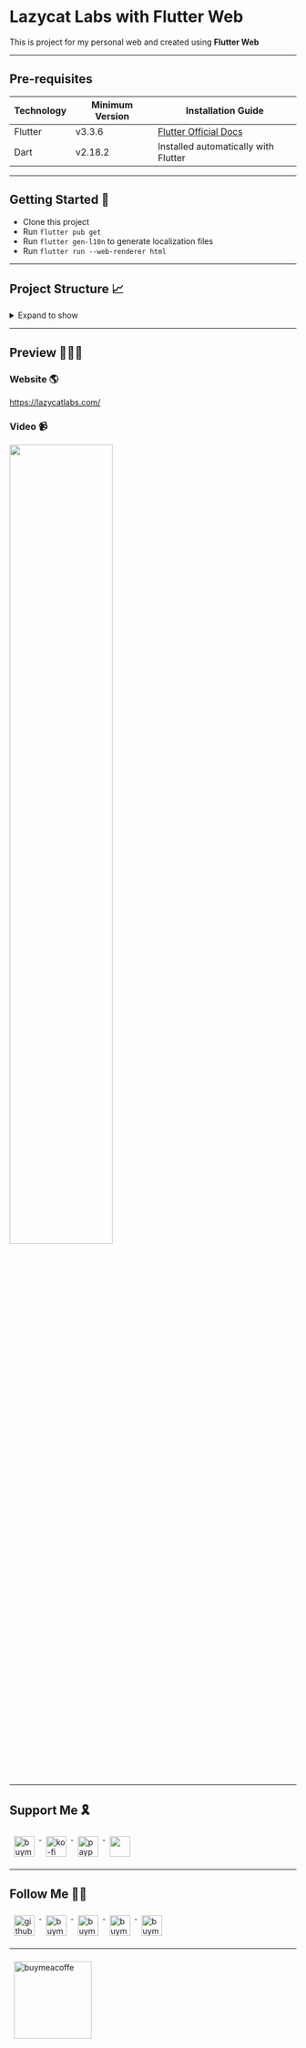 # Lazycat Labs with Flutter Web

This is project for my personal web and created using **Flutter Web**

---

## Pre-requisites

| Technology | Minimum Version | Installation Guide                                                    |  
|------------|-----------------|-----------------------------------------------------------------------|  
| Flutter    | v3.3.6          | [Flutter Official Docs](https://flutter.dev/docs/get-started/install) |  
| Dart       | v2.18.2         | Installed automatically with Flutter                                  |  

---

## Getting Started 🚀

- Clone this project
- Run `flutter pub get`
- Run `flutter gen-l10n` to generate localization files
- Run `flutter run --web-renderer html`

---

## Project Structure 📈

<details>
<summary>Expand to show</summary>

```
.
├── README.md
├── analysis_options.yaml
├── assets
│   ├── fonts
│   │   ├── Circe.otf
│   │   └── visuelt
│   │       ├── VisueltPro-Black.ttf
│   │       ├── VisueltPro-BlackItalic.ttf
│   │       ├── VisueltPro-Bold.ttf
│   │       ├── VisueltPro-BoldItalic.ttf
│   │       ├── VisueltPro-ExtraLight.ttf
│   │       ├── VisueltPro-ExtraLightItalic.ttf
│   │       ├── VisueltPro-Italic.ttf
│   │       ├── VisueltPro-Light.ttf
│   │       ├── VisueltPro-LightItalic.ttf
│   │       ├── VisueltPro-Medium.ttf
│   │       ├── VisueltPro-MediumItalic.ttf
│   │       ├── VisueltPro-Regular.ttf
│   │       ├── VisueltPro-Thin.ttf
│   │       └── VisueltPro-ThinItalic.ttf
│   ├── images
│   │   ├── ic_avatar.png
│   │   ├── ic_close.svg
│   │   ├── ic_facebook.svg
│   │   ├── ic_github.svg
│   │   ├── ic_instagram.svg
│   │   ├── ic_launcher.jpg
│   │   ├── ic_launcher_staging.jpg
│   │   ├── ic_linkedin.svg
│   │   ├── ic_logo.svg
│   │   ├── ic_logo_text.svg
│   │   ├── ic_logo_text_oneline.svg
│   │   ├── ic_menu.svg
│   │   ├── ic_playstore.png
│   │   ├── ic_profile.jpg
│   │   ├── ic_settings.svg
│   │   ├── ic_tiktok.svg
│   │   ├── ic_upwork.svg
│   │   ├── ic_youtube.svg
│   │   └── portfolio
│   │       ├── brupedia
│   │       │   ├── image_1.png
│   │       │   ├── image_2.png
│   │       │   └── image_3.png
│   │       ├── eabsensi
│   │       │   ├── image_1.png
│   │       │   ├── image_2.png
│   │       │   ├── image_3.png
│   │       │   └── image_4.png
│   │       ├── myananda
│   │       │   ├── image_1.png
│   │       │   ├── image_2.png
│   │       │   ├── image_3.png
│   │       │   ├── image_4.png
│   │       │   └── image_5.png
│   │       ├── oifyoo
│   │       │   ├── image_1.png
│   │       │   ├── image_2.png
│   │       │   ├── image_3.png
│   │       │   ├── image_4.png
│   │       │   └── image_5.png
│   │       ├── patapaowners
│   │       │   ├── image_1.png
│   │       │   ├── image_2.png
│   │       │   └── image_3.png
│   │       ├── pataparking
│   │       │   ├── image_1.png
│   │       │   ├── image_2.png
│   │       │   └── image_3.png
│   │       └── wautils
│   │           ├── image_1.png
│   │           ├── image_2.png
│   │           ├── image_3.png
│   │           └── image_4.png
│   └── static_api
│       ├── portfolio_en.json
│       └── portfolio_id.json
├── l10n.yaml
├── lazycatlabs.iml
├── lib
│   ├── core
│   │   ├── core.dart
│   │   └── localization
│   │       ├── generated
│   │       │   ├── strings.dart
│   │       │   ├── strings_en.dart
│   │       │   └── strings_id.dart
│   │       ├── intl_en.arb
│   │       ├── intl_id.arb
│   │       ├── l10n.dart
│   │       └── localization.dart
│   ├── data
│   │   ├── data.dart
│   │   └── datasources
│   │       ├── datasources.dart
│   │       └── local
│   │           ├── data_helper.dart
│   │           ├── local.dart
│   │           ├── portfolio_response.dart
│   │           └── pref_manager.dart
│   ├── di
│   │   └── di.dart
│   ├── main.dart
│   ├── presentation
│   │   ├── pages
│   │   │   ├── app_route.dart
│   │   │   ├── main
│   │   │   │   ├── footer.dart
│   │   │   │   ├── footer_copy_right.dart
│   │   │   │   ├── home
│   │   │   │   │   ├── home.dart
│   │   │   │   │   ├── home_description.dart
│   │   │   │   │   ├── home_section.dart
│   │   │   │   │   └── home_title.dart
│   │   │   │   ├── main.dart
│   │   │   │   ├── main_cubit.dart
│   │   │   │   ├── main_drawer.dart
│   │   │   │   ├── main_menu.dart
│   │   │   │   ├── main_page.dart
│   │   │   │   ├── main_popup_menu.dart
│   │   │   │   ├── portfolio
│   │   │   │   │   ├── portfolio.dart
│   │   │   │   │   ├── portfolio_description.dart
│   │   │   │   │   ├── portfolio_section.dart
│   │   │   │   │   └── portfolio_title.dart
│   │   │   │   ├── profile
│   │   │   │   │   ├── profile.dart
│   │   │   │   │   ├── profile_button.dart
│   │   │   │   │   ├── profile_description.dart
│   │   │   │   │   ├── profile_section.dart
│   │   │   │   │   └── profile_title.dart
│   │   │   │   └── services
│   │   │   │       ├── services.dart
│   │   │   │       ├── services_description.dart
│   │   │   │       ├── services_section.dart
│   │   │   │       └── services_title.dart
│   │   │   └── pages.dart
│   │   ├── presentation.dart
│   │   ├── resources
│   │   │   ├── dimens.dart
│   │   │   ├── images.dart
│   │   │   ├── palette.dart
│   │   │   ├── resources.dart
│   │   │   └── styles.dart
│   │   └── widgets
│   │       ├── animated_box_slider.dart
│   │       ├── animated_button.dart
│   │       ├── animated_mouse.dart
│   │       ├── animated_text_box.dart
│   │       ├── animated_text_strikethrough.dart
│   │       ├── animated_widget_shape.dart
│   │       ├── animated_widget_slider.dart
│   │       ├── circle_image.dart
│   │       ├── image_network.dart
│   │       ├── indicator_slider.dart
│   │       ├── parent.dart
│   │       ├── responsive.dart
│   │       ├── scroll_indicator.dart
│   │       ├── spacer_h.dart
│   │       ├── spacer_v.dart
│   │       └── widgets.dart
│   └── utils
│       ├── ext
│       │   ├── context.dart
│       │   ├── double.dart
│       │   └── ext.dart
│       ├── helper
│       │   ├── common.dart
│       │   ├── constant.dart
│       │   └── helper.dart
│       ├── services
│       │   └── services.dart
│       └── utils.dart
├── pubspec.lock
├── pubspec.yaml
└── web
    ├── fav
    │   ├── android-chrome-192x192.png
    │   ├── android-chrome-512x512.png
    │   ├── apple-touch-icon.png
    │   ├── browserconfig.xml
    │   ├── favicon-16x16.png
    │   ├── favicon-32x32.png
    │   ├── favicon.ico
    │   ├── mstile-150x150.png
    │   ├── safari-pinned-tab.svg
    │   └── site.webmanifest
    ├── icon.svg
    ├── index.html
    └── manifest.json
```  

</details>

---

## Preview 🧑🏻‍💻

### Website 🌎

https://lazycatlabs.com/

### Video 📹

<div align="left">
  <a href="https://www.youtube.com/watch?v=y07lDPzfVgk">
    <img src="https://img.youtube.com/vi/y07lDPzfVgk/0.jpg" style="width:60%;">
  </a>
</div>

---

## Support Me 🎗️

<p>
  <a href="https://www.buymeacoffee.com/Lzyct" target="_blank">
    <img src="https://www.buymeacoffee.com/assets/img/guidelines/download-assets-sm-2.svg" alt="buymeacoffe" style="vertical-align:top; margin:8px" height="36" />
  </a>
  <a href="https://ko-fi.com/Lzyct" target="_blank">
    <img src="https://help.ko-fi.com/system/photos/3604/0095/9793/logo_circle.png" alt="ko-fi" style="vertical-align:top; margin:8px" height="36" />
  </a>
  <a href="https://paypal.me/ukieTux" target="_blank">
    <img src="https://blog.zoom.us/wp-content/uploads/2019/08/paypal.png" alt="paypal" style="vertical-align:top; margin:8px" height="36" />
  </a>
  <a href="https://saweria.co/Lzyct" target="_blank">
    <img src="https://1.bp.blogspot.com/-7OuHSxaNk6A/X92QPg8L9kI/AAAAAAAAG0E/lUzKf_uuVP8jCqvXpA7juh_l-TfK2jnbwCLcBGAsYHQ/s16000/SAWERIA.webp" style="vertical-align:top; margin:8px" height="36" />
  </a>
</p>

---

## Follow Me 🫰🏻

<p>
  <a href="https://www.buymeacoffee.com/Lzyct" target="_blank">
    <img src="https://github.com/fluidicon.png" alt="github" style="vertical-align:top; margin:8px" height="36">
  </a>
  <a href="https://www.buymeacoffee.com/Lzyct" target="_blank">
    <img src="https://img.icons8.com/color/344/facebook-new.png" alt="buymeacoffe" style="vertical-align:top; margin:8px" height="36">
  </a>
  <a href="https://www.buymeacoffee.com/Lzyct" target="_blank">
    <img src="https://img.icons8.com/fluency/344/instagram-new.png" alt="buymeacoffe" style="vertical-align:top; margin:8px" height="36">
  </a>
  <a href="https://www.buymeacoffee.com/Lzyct" target="_blank">
    <img src="https://img.icons8.com/fluency/344/tiktok.png" alt="buymeacoffe" style="vertical-align:top; margin:8px" height="36">
  </a>
  <a href="https://www.buymeacoffee.com/Lzyct" target="_blank">
    <img src="https://img.icons8.com/fluency/344/youtube-play.png" alt="buymeacoffe" style="vertical-align:top; margin:8px" height="36">
  </a>
</p>

---

<a href="https://www.buymeacoffee.com/Lzyct" target="_blank">
  <img src="https://assets.stickpng.com/images/5a902dbf7f96951c82922875.png" alt="buymeacoffe" style="vertical-align:top; margin:8px" height="136">
</a>
